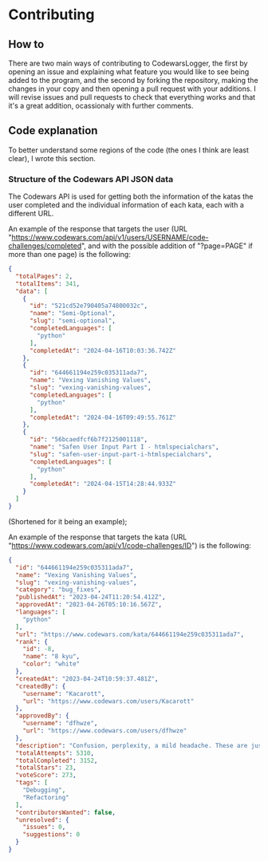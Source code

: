 # Contributing

## How to

There are two main ways of contributing to CodewarsLogger, the first by
opening an issue and explaining what feature you would like to see being
added to the program, and the second by forking the repository, making
the changes in your copy and then opening a pull request with your
additions. I will revise issues and pull requests to check that everything
works and that it's a great addition, ocassionaly with further comments.

## Code explanation

To better understand some regions of the code (the ones I think are least
clear), I wrote this section.

### Structure of the Codewars API JSON data

The Codewars API is used for getting both the information of the katas the
user completed and the individual information of each kata, each with a
different URL.

An example of the response that targets the user (URL "https://www.codewars.com/api/v1/users/USERNAME/code-challenges/completed",
and with the possible addition of "?page=PAGE" if more than one page) is
the following:

```json
{
  "totalPages": 2,
  "totalItems": 341,
  "data": [
    {
      "id": "521cd52e790405a74800032c",
      "name": "Semi-Optional",
      "slug": "semi-optional",
      "completedLanguages": [
        "python"
      ],
      "completedAt": "2024-04-16T10:03:36.742Z"
    },
    {
      "id": "644661194e259c035311ada7",
      "name": "Vexing Vanishing Values",
      "slug": "vexing-vanishing-values",
      "completedLanguages": [
        "python"
      ],
      "completedAt": "2024-04-16T09:49:55.761Z"
    },
    {
      "id": "56bcaedfcf6b7f2125001118",
      "name": "Safen User Input Part I - htmlspecialchars",
      "slug": "safen-user-input-part-i-htmlspecialchars",
      "completedLanguages": [
        "python"
      ],
      "completedAt": "2024-04-15T14:28:44.933Z"
    }
  ]
}
```

(Shortened for it being an example);

An example of the response that targets the kata (URL "https://www.codewars.com/api/v1/code-challenges/ID")
is the following:

```json
{
  "id": "644661194e259c035311ada7",
  "name": "Vexing Vanishing Values",
  "slug": "vexing-vanishing-values",
  "category": "bug_fixes",
  "publishedAt": "2023-04-24T11:20:54.412Z",
  "approvedAt": "2023-04-26T05:10:16.567Z",
  "languages": [
    "python"
  ],
  "url": "https://www.codewars.com/kata/644661194e259c035311ada7",
  "rank": {
    "id": -8,
    "name": "8 kyu",
    "color": "white"
  },
  "createdAt": "2023-04-24T10:59:37.481Z",
  "createdBy": {
    "username": "Kacarott",
    "url": "https://www.codewars.com/users/Kacarott"
  },
  "approvedBy": {
    "username": "dfhwze",
    "url": "https://www.codewars.com/users/dfhwze"
  },
  "description": "Confusion, perplexity, a mild headache. These are just a sample of the things you have experienced in the last few minutes while trying to figure out what is going on in your code.\n\nThe task is very simple: accept a list of values, and another value `n`, then return a new list with every value multiplied by `n`. For example, `[1, 2, 3]` and `4` should result in `[4, 8, 12]`.\n\nWhile writing the function, you even added some debugging lines to make sure that you didn't mess anything up, and everything looked good! But for some reason when you run the function it always seems to return an empty list, even though you can clearly see, that the list *should* have the right values in it! Somehow, the values are simply disappearing! Is this a bug in the programming language itself...?",
  "totalAttempts": 5310,
  "totalCompleted": 3152,
  "totalStars": 23,
  "voteScore": 273,
  "tags": [
    "Debugging",
    "Refactoring"
  ],
  "contributorsWanted": false,
  "unresolved": {
    "issues": 0,
    "suggestions": 0
  }
}
```
